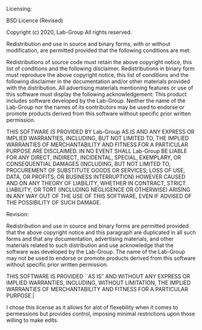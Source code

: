 Licensing:

BSD Licence (Revised)

Copyright (c) 2020, Lab-Group All rights reserved.

Redistribution and use in source and binary forms, with or without modification, are permitted provided that the following conditions are met:

Redistributions of source code must retain the above copyright notice, this list of conditions and the following disclaimer.
Redistributions in binary form must reproduce the above copyright notice, this list of conditions and the following disclaimer in the documentation and/or other materials provided with the distribution.
All advertising materials mentioning features or use of this software must display the following acknowledgement: This product includes software developed by the Lab-Group.
Neither the name of the Lab-Group nor the names of its contributors may be used to endorse or promote products derived from this software without specific prior written permission.

THIS SOFTWARE IS PROVIDED BY Lab-Group AS IS AND ANY EXPRESS OR IMPLIED WARRANTIES, INCLUDING, BUT NOT LIMITED TO, THE IMPLIED WARRANTIES OF MERCHANTABILITY AND FITNESS FOR A PARTICULAR PURPOSE ARE DISCLAIMED. IN NO EVENT SHALL Lab-Group BE LIABLE FOR ANY DIRECT, INDIRECT, INCIDENTAL, SPECIAL, EXEMPLARY, OR CONSEQUENTIAL DAMAGES (INCLUDING, BUT NOT LIMITED TO, PROCUREMENT OF SUBSTITUTE GOODS OR SERVICES; LOSS OF USE, DATA, OR PROFITS; OR BUSINESS INTERRUPTION) HOWEVER CAUSED AND ON ANY THEORY OF LIABILITY, WHETHER IN CONTRACT, STRICT LIABILITY, OR TORT (INCLUDING NEGLIGENCE OR OTHERWISE) ARISING IN ANY WAY OUT OF THE USE OF THIS SOFTWARE, EVEN IF ADVISED OF THE POSSIBILITY OF SUCH DAMAGE.

Revision:

Redistribution and use in source and binary forms are permitted provided that the above copyright notice and this paragraph are duplicated in all such forms and that any documentation, advertising materials, and other materials related to such distribution and use acknowledge that the software was developed by the Lab-Group. The name of the Lab-Group may not be used to endorse or promote products derived from this software without specific prior written permission.

THIS SOFTWARE IS PROVIDED ``AS IS″ AND WITHOUT ANY EXPRESS OR IMPLIED WARRANTIES, INCLUDING, WITHOUT LIMITATION, THE IMPLIED WARRANTIES OF MERCHANTABILITY AND FITNESS FOR A PARTICULAR PURPOSE.|

I chose this license as it allows for alot of flexebility when it comes to permessions but provides control, imposing minimal restrictions upon those willing to make edits.
